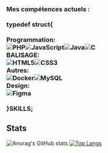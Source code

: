 

### Mes compétences actuels : <br> <br> typedef struct{<br><br>Programmation: <br>![PHP](https://img.shields.io/badge/php-%23777BB4.svg?style=for-the-badge&logo=php&logoColor=white)![JavaScript](https://img.shields.io/badge/javascript-%23323330.svg?style=for-the-badge&logo=javascript&logoColor=%23F7DF1E)![Java](https://img.shields.io/badge/java-%23ED8B00.svg?style=for-the-badge&logo=java&logoColor=white)![C](https://img.shields.io/badge/c-%2300599C.svg?style=for-the-badge&logo=c&logoColor=white)<br>BALISAGE: <br>![HTML5](https://img.shields.io/badge/html5-%23E34F26.svg?style=for-the-badge&logo=html5&logoColor=white)![CSS3](https://img.shields.io/badge/css3-%231572B6.svg?style=for-the-badge&logo=css3&logoColor=white)<br>Autres: <br>![Docker](https://img.shields.io/badge/docker-%230db7ed.svg?style=for-the-badge&logo=docker&logoColor=white)![MySQL](https://img.shields.io/badge/mysql-%2300f.svg?style=for-the-badge&logo=mysql&logoColor=white) <br>Design: <br>![Figma](https://img.shields.io/badge/figma-%23F24E1E.svg?style=for-the-badge&logo=figma&logoColor=white) <br><br>}SKILLS;


## Stats

![Anurag's GitHub stats](https://github-readme-stats.vercel.app/api?username=Metololo&show_icons=true&theme=radical)
[![Top Langs](https://github-readme-stats.vercel.app/api/top-langs/?username=Metololo&layout=compact)](https://github.com/anuraghazra/github-readme-stats)




<!--
**Metololo/Metololo** is a ✨ _special_ ✨ repository because its `README.md` (this file) appears on your GitHub profile.

Here are some ideas to get you started:

- 🔭 I’m currently working on ...
- 🌱 I’m currently learning ...
- 👯 I’m looking to collaborate on ...
- 🤔 I’m looking for help with ...
- 💬 Ask me about ...
- 📫 How to reach me: ...
- 😄 Pronouns: ...
- ⚡ Fun fact: ...
-->
